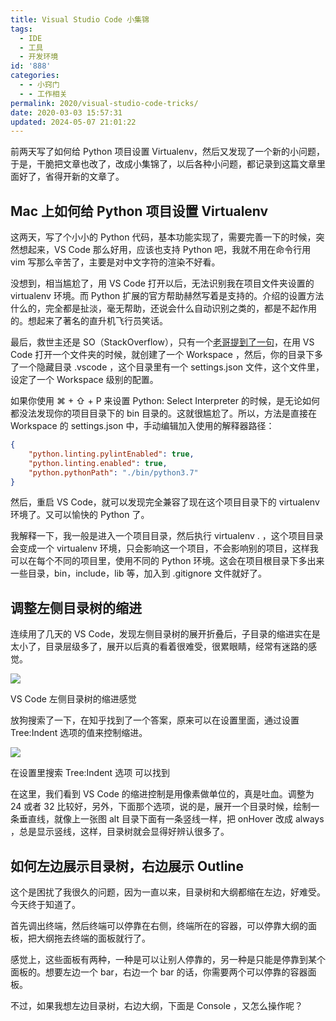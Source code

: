 ```yaml
---
title: Visual Studio Code 小集锦
tags:
  - IDE
  - 工具
  - 开发环境
id: '888'
categories:
  - - 小窍门
  - - 工作相关
permalink: 2020/visual-studio-code-tricks/
date: 2020-03-03 15:57:31
updated: 2024-05-07 21:01:22
---
```

前两天写了如何给 Python 项目设置 Virtualenv，然后又发现了一个新的小问题，于是，干脆把文章也改了，改成小集锦了，以后各种小问题，都记录到这篇文章里面好了，省得开新的文章了。

## Mac 上如何给 Python 项目设置 Virtualenv

这两天，写了个小小的 Python 代码，基本功能实现了，需要完善一下的时候，突然想起来，VS Code 那么好用，应该也支持 Python 吧，我就不用在命令行用 vim 写那么辛苦了，主要是对中文字符的渲染不好看。

没想到，相当尴尬了，用 VS Code 打开以后，无法识别我在项目文件夹设置的 virtualenv 环境。而 Python 扩展的官方帮助赫然写着是支持的。介绍的设置方法什么的，完全都是扯淡，毫无帮助，还说会什么自动识别之类的，都是不起作用的。想起来了著名的直升机飞行员笑话。

最后，救世主还是 SO（StackOverflow），只有一个[老哥提到了一句](https://stackoverflow.com/questions/54106071/how-to-setup-virtual-environment-for-python-in-vs-code)，在用 VS Code 打开一个文件夹的时候，就创建了一个 Workspace ，然后，你的目录下多了一个隐藏目录 .vscode ，这个目录里有一个 settings.json 文件，这个文件里，设定了一个 Workspace 级别的配置。

如果你使用 ⌘ + ⇧ + P 来设置 Python: Select Interpreter 的时候，是无论如何都没法发现你的项目目录下的 bin 目录的。这就很尴尬了。所以，方法是直接在 Workspace 的 settings.json 中，手动编辑加入使用的解释器路径：

```json
{
    "python.linting.pylintEnabled": true,
    "python.linting.enabled": true,
    "python.pythonPath": "./bin/python3.7"
}
```

然后，重启 VS Code，就可以发现完全兼容了现在这个项目目录下的 virtualenv 环境了。又可以愉快的 Python 了。

我解释一下，我一般是进入一个项目目录，然后执行 virtualenv . ，这个项目目录会变成一个 virtualenv 环境，只会影响这一个项目，不会影响别的项目，这样我可以在每个不同的项目里，使用不同的 Python 环境。这会在项目根目录下多出来一些目录，bin，include，lib 等，加入到 .gitignore 文件就好了。

## 调整左侧目录树的缩进

连续用了几天的 VS Code，发现左侧目录树的展开折叠后，子目录的缩进实在是太小了，目录层级多了，展开以后真的看着很难受，很累眼睛，经常有迷路的感觉。

![](../images/2020/03/visual-studio-tree-screenshot-709x1024.png)

VS Code 左侧目录树的缩进感觉

放狗搜索了一下，在知乎找到了一个答案，原来可以在设置里面，通过设置 Tree:Indent 选项的值来控制缩进。

![](../images/2020/03/vscode-tree-settings-1024x555.png)

在设置里搜索 Tree:Indent 选项 可以找到

在这里，我们看到 VS Code 的缩进控制是用像素做单位的，真是吐血。调整为 24 或者 32 比较好，另外，下面那个选项，说的是，展开一个目录时候，绘制一条垂直线，就像上一张图 alt 目录下面有一条竖线一样，把 onHover 改成 always ，总是显示竖线，这样，目录树就会显得好辨认很多了。

## 如何左边展示目录树，右边展示 Outline

这个是困扰了我很久的问题，因为一直以来，目录树和大纲都缩在左边，好难受。今天终于知道了。

首先调出终端，然后终端可以停靠在右侧，终端所在的容器，可以停靠大纲的面板，把大纲拖去终端的面板就行了。

感觉上，这些面板有两种，一种是可以让别人停靠的，另一种是只能是停靠到某个面板的。想要左边一个 bar，右边一个 bar 的话，你需要两个可以停靠的容器面板。

不过，如果我想左边目录树，右边大纲，下面是 Console ，又怎么操作呢？

